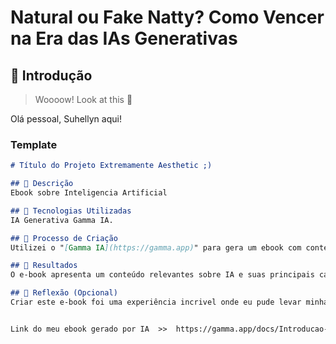# Natural ou Fake Natty? Como Vencer na Era das IAs Generativas

## 🚀 Introdução

> Woooow! Look at this 👀

Olá pessoal, Suhellyn aqui! 

### Template

```markdown
# Título do Projeto Extremamente Aesthetic ;)

## 📒 Descrição
Ebook sobre Inteligencia Artificial

## 🤖 Tecnologias Utilizadas
IA Generativa Gamma IA.

## 🧐 Processo de Criação
Utilizei o "[Gamma IA](https://gamma.app)" para gera um ebook com conteuso sobre Inteligencia artificial

## 🚀 Resultados
O e-book apresenta um conteúdo relevantes sobre IA e suas principais caracteristicas e tecnologias.

## 💭 Reflexão (Opcional)
Criar este e-book foi uma experiência incrivel onde eu pude levar minha ideia, e gerar instantaneamnte com conteúdo relevante em segundos.


Link do meu ebook gerado por IA  >>  https://gamma.app/docs/Introducao-a-Inteligencia-Artificial-lcxwdazi4ljjaf0
```


